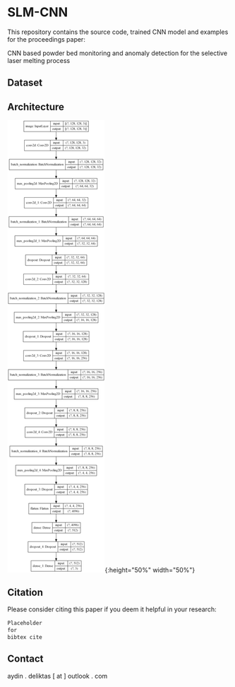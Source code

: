 # **SLM-CNN**

This repository contains the source code, trained CNN model and examples for the proceedings paper:

CNN based powder bed monitoring and anomaly detection for the selective laser melting process

## Dataset




## Architecture
![plot](./model_plot.png){:height="50%" width="50%"}


## **Citation**

Please consider citing this paper if you deem it helpful in your research:

```
Placeholder
for
bibtex cite
```

## **Contact**
aydin . deliktas [ at ] outlook . com
